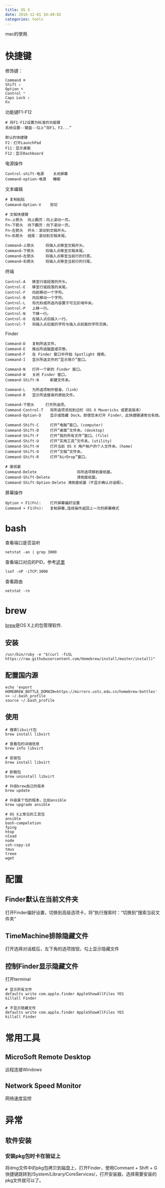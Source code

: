 ```yaml
---
title: OS X
date: 2016-12-01 10:49:02
categories: tools
---
```


mac的使用.

<!-- more -->

# 快捷键修饰键：

```Command ⌘Shift ⇧Option ⌥Control ⌃Caps Lock ⇪Fn```功能键F1-F12
```# 将F1-F12设置为标准的功能键系统设置--键盘--勾上“将F1、F2...”默认的快捷键F2：打开LaunchPadF11：显示桌面F12：显示Dashboard```

电源操作
```Control-shift-电源    关闭屏幕Command-option-电源   睡眠```

文本编辑

```# 复制粘贴Command–Option-V    剪切# 文稿快捷键Fn–上箭头 	向上翻页：向上滚动一页。Fn–下箭头 	向下翻页：向下滚动一页。Fn–左箭头 	开头：滚动到文稿开头。Fn–右箭头 	结尾：滚动到文稿末尾。Command–上箭头 	将插入点移至文稿开头。Command–下箭头 	将插入点移至文稿末尾。Command–左箭头 	将插入点移至当前行的行首。Command–右箭头 	将插入点移至当前行的行尾。```

终端

```Control-A 	移至行或段落的开头。Control-E 	移至行或段落的末尾。Control-F 	向前移动一个字符。Control-B 	向后移动一个字符。Control-L 	将光标或所选内容置于可见区域中央。Control-P 	上移一行。Control-N 	下移一行。Control-O 	在插入点后插入一行。Control-T 	将插入点后面的字符与插入点前面的字符交换。```Finder
```Command-D 	复制所选文件。Command-E 	推出所选磁盘或宗卷。Command-F 	在 Finder 窗口中开始 Spotlight 搜索。Command-I 	显示所选文件的“显示简介”窗口。Command-N 	打开一个新的 Finder 窗口。Command-W 	关闭 Finder 窗口。Command-Shift-N 	新建文件夹。Command-L 	为所选项制作替身。（link）Command-R 	显示所选替身的原始文件。Command–下箭头 	打开所选项。Command-Control-T	将所选项添加到边栏（OS X Mavericks 或更高版本）Command-Option-D 	显示或隐藏 Dock。即使您未打开 Finder，此快捷键通常也有效。Command-Shift-C 	打开“电脑”窗口。(computer)Command-Shift-D 	打开“桌面”文件夹。(desktop)Command-Shift-F 	打开“我的所有文件”窗口。(file)Command-Shift-U 	打开“实用工具”文件夹。(utility)Command-Shift-H 	打开当前 OS X 用户帐户的个人文件夹。(home)Command-Shift-O 	打开“文稿”文件夹。Command-Shift-R 	打开“AirDrop”窗口。# 废纸篓Command-Delete					将所选项移到废纸篓。Command-Shift-Delete			清倒废纸篓。Command-Shift-Option-Delete	清倒废纸篓（不显示确认对话框）。

```

屏幕操作

```
Option + F1(Fn):    打开屏幕偏好设置
Command + F1(Fn):   复制屏幕,连续操作返回上一次的屏幕模式

```

# bash
查看端口是否监听   
```
netstat -an | grep 3000
```

查看端口对应的PID，参考[这里](https://tonydeng.github.io/2016/07/07/use-lsof-to-replace-netstat/)  
```
lsof -nP -iTCP:3000
```

查看路由  
```
netstat -rn
```

# brew
[brew](http://brew.sh/)是OS X上的包管理软件.
## 安装
```
/usr/bin/ruby -e "$(curl -fsSL https://raw.githubusercontent.com/Homebrew/install/master/install)"
```
## 配置国内源

```
echo 'export HOMEBREW_BOTTLE_DOMAIN=https://mirrors.ustc.edu.cn/homebrew-bottles' >> ~/.bash_profile
source ~/.bash_profile

```

## 使用
```
# 搜索libvirt包
brew install libvirt

# 查看包的详细信息
brew info libvirt

# 安装包
brew install libvirt

# 卸载包
brew uninstall libvirt

# 升级brew自己的版本
brew update

# 升级某个包的版本，比如ansible
brew upgrade ansible

# OS X上常见的工具包
ansible
bash-compeletion
fping
htop
nload
node
ssh-copy-id
tmux
treee
wget

```

# 配置
## Finder默认在当前文件夹
打开Finder偏好设置，切换到高级选项卡，将”执行搜索时：“切换到”搜索当前文件夹“

## TimeMachine排除隐藏文件
打开选择对话框后，左下角的选项按钮，勾上显示隐藏文件

## 控制Finder显示隐藏文件
打开terminal 

```
# 显示所有文件
defaults write com.apple.finder AppleShowAllFiles YES
killall Finder

# 不显示隐藏文件
defaults write com.apple.finder AppleShowAllFiles YES
killall Finder
```

# 常用工具
## MicroSoft Remote Desktop
远程连接Windows

## Network Speed Monitor网络速度监控


# 异常
## 软件安装
### 安装pkg包时卡在验证上
将dmg文件中的pkg包拷贝到磁盘上，打开Finder，使用Commant + Shift + G 快捷键跳转到/System/Library/CoreServices/，打开安装器，选择需要安装的pkg文件就可以了。






